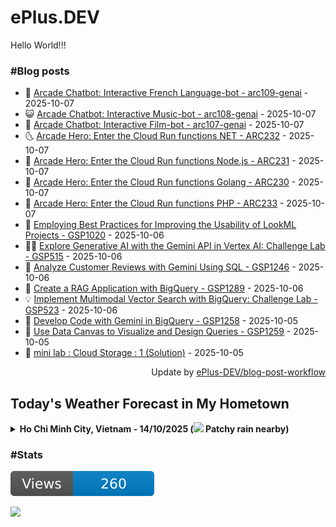 # ePlus.DEV

Hello World!!!

### #Blog posts

- 🧰 [Arcade Chatbot: Interactive French Language-bot - arc109-genai](https://eplus.dev/arcade-chatbot-interactive-french-language-bot-arc109-genai) - 2025-10-07 
- 😺 [Arcade Chatbot: Interactive Music-bot - arc108-genai](https://eplus.dev/arcade-chatbot-interactive-music-bot-arc108-genai) - 2025-10-07 
- 🗽 [Arcade Chatbot: Interactive Film-bot - arc107-genai](https://eplus.dev/arcade-chatbot-interactive-film-bot-arc107-genai) - 2025-10-07 
- 🌜 [Arcade Hero: Enter the Cloud Run functions NET - ARC232](https://eplus.dev/arcade-hero-enter-the-cloud-run-functions-net-arc232) - 2025-10-07 
- 📝 [Arcade Hero: Enter the Cloud Run functions Node.js - ARC231](https://eplus.dev/arcade-hero-enter-the-cloud-run-functions-nodejs-arc231) - 2025-10-07 
- 🚀 [Arcade Hero: Enter the Cloud Run functions Golang - ARC230](https://eplus.dev/arcade-hero-enter-the-cloud-run-functions-golang-arc230) - 2025-10-07 
- 💼 [Arcade Hero: Enter the Cloud Run functions PHP - ARC233](https://eplus.dev/arcade-hero-enter-the-cloud-run-functions-php-arc233) - 2025-10-07 
- 🦣 [Employing Best Practices for Improving the Usability of LookML Projects - GSP1020](https://eplus.dev/employing-best-practices-for-improving-the-usability-of-lookml-projects-gsp1020-1) - 2025-10-06 
- 👨‍🏫 [Explore Generative AI with the Gemini API in Vertex AI: Challenge Lab - GSP515](https://eplus.dev/explore-generative-ai-with-the-gemini-api-in-vertex-ai-challenge-lab-gsp515) - 2025-10-06 
- 🔭 [Analyze Customer Reviews with Gemini Using SQL - GSP1246](https://eplus.dev/analyze-customer-reviews-with-gemini-using-sql-gsp1246-1) - 2025-10-06 
- 🤡 [Create a RAG Application with BigQuery - GSP1289](https://eplus.dev/create-a-rag-application-with-bigquery-gsp1289) - 2025-10-06 
- 💡 [Implement Multimodal Vector Search with BigQuery: Challenge Lab - GSP523](https://eplus.dev/implement-multimodal-vector-search-with-bigquery-challenge-lab-gsp523) - 2025-10-06 
- 🦣 [Develop Code with Gemini in BigQuery - GSP1258](https://eplus.dev/develop-code-with-gemini-in-bigquery-gsp1258) - 2025-10-05 
- 💪 [Use Data Canvas to Visualize and Design Queries - GSP1259](https://eplus.dev/use-data-canvas-to-visualize-and-design-queries-gsp1259) - 2025-10-05 
- 🤡 [mini lab : Cloud Storage : 1 &lpar;Solution&rpar;](https://eplus.dev/mini-lab-cloud-storage-1-solution) - 2025-10-05 


<div align="right">
    Update by <a target="_blank" href="https://github.com/ePlus-DEV/blog-post-workflow">ePlus-DEV/blog-post-workflow</a>
</div>


## Today's Weather Forecast in My Hometown



<details>
    <summary><b>Ho Chi Minh City, Vietnam - 14/10/2025 (<img src="https://cdn.weatherapi.com/weather/64x64/day/176.png" width="25" /> Patchy rain nearby)</b>
    </summary>

    
<table>
    <tr>
        <th>Hour</th>
        <td>00:00</td><td>01:00</td><td>02:00</td><td>03:00</td><td>04:00</td><td>05:00</td><td>06:00</td><td>07:00</td><td>08:00</td><td>09:00</td><td>10:00</td><td>11:00</td><td>12:00</td><td>13:00</td><td>14:00</td><td>15:00</td><td>16:00</td><td>17:00</td><td>18:00</td><td>19:00</td><td>20:00</td><td>21:00</td><td>22:00</td><td>23:00</td>
    </tr>
    <tr>
        <th>Weather</th>
        <td><img src="https://cdn.weatherapi.com/weather/64x64/night/176.png"></img></td><td><img src="https://cdn.weatherapi.com/weather/64x64/night/176.png"></img></td><td><img src="https://cdn.weatherapi.com/weather/64x64/night/113.png"></img></td><td><img src="https://cdn.weatherapi.com/weather/64x64/night/113.png"></img></td><td><img src="https://cdn.weatherapi.com/weather/64x64/night/113.png"></img></td><td><img src="https://cdn.weatherapi.com/weather/64x64/night/113.png"></img></td><td><img src="https://cdn.weatherapi.com/weather/64x64/day/113.png"></img></td><td><img src="https://cdn.weatherapi.com/weather/64x64/day/113.png"></img></td><td><img src="https://cdn.weatherapi.com/weather/64x64/day/176.png"></img></td><td><img src="https://cdn.weatherapi.com/weather/64x64/day/116.png"></img></td><td><img src="https://cdn.weatherapi.com/weather/64x64/day/176.png"></img></td><td><img src="https://cdn.weatherapi.com/weather/64x64/day/176.png"></img></td><td><img src="https://cdn.weatherapi.com/weather/64x64/day/176.png"></img></td><td><img src="https://cdn.weatherapi.com/weather/64x64/day/266.png"></img></td><td><img src="https://cdn.weatherapi.com/weather/64x64/day/176.png"></img></td><td><img src="https://cdn.weatherapi.com/weather/64x64/day/353.png"></img></td><td><img src="https://cdn.weatherapi.com/weather/64x64/day/176.png"></img></td><td><img src="https://cdn.weatherapi.com/weather/64x64/day/176.png"></img></td><td><img src="https://cdn.weatherapi.com/weather/64x64/night/116.png"></img></td><td><img src="https://cdn.weatherapi.com/weather/64x64/night/176.png"></img></td><td><img src="https://cdn.weatherapi.com/weather/64x64/night/116.png"></img></td><td><img src="https://cdn.weatherapi.com/weather/64x64/night/113.png"></img></td><td><img src="https://cdn.weatherapi.com/weather/64x64/night/176.png"></img></td><td><img src="https://cdn.weatherapi.com/weather/64x64/night/116.png"></img></td>
    </tr>
    <tr>
        <th>Condition</th>
        <td width="200px">Patchy rain nearby</td><td width="200px">Patchy rain nearby</td><td width="200px">Clear </td><td width="200px">Clear </td><td width="200px">Clear </td><td width="200px">Clear </td><td width="200px">Sunny</td><td width="200px">Sunny</td><td width="200px">Patchy rain nearby</td><td width="200px">Partly Cloudy </td><td width="200px">Patchy rain nearby</td><td width="200px">Patchy rain nearby</td><td width="200px">Patchy rain nearby</td><td width="200px">Light drizzle</td><td width="200px">Patchy rain nearby</td><td width="200px">Light rain shower</td><td width="200px">Patchy rain nearby</td><td width="200px">Patchy rain nearby</td><td width="200px">Partly Cloudy </td><td width="200px">Patchy rain nearby</td><td width="200px">Partly Cloudy </td><td width="200px">Clear </td><td width="200px">Patchy rain nearby</td><td width="200px">Partly Cloudy </td>
    </tr>
    <tr>
        <th>Temperature</th>
        <td>25.1 °C</td><td>24.8 °C</td><td>24.6 °C</td><td>24.5 °C</td><td>24.4 °C</td><td>24.2 °C</td><td>24.3 °C</td><td>25.8 °C</td><td>27.7 °C</td><td>29.4 °C</td><td>30.8 °C</td><td>32.1 °C</td><td>32.9 °C</td><td>33.1 °C</td><td>32.5 °C</td><td>31.4 °C</td><td>30.7 °C</td><td>29 °C</td><td>27.2 °C</td><td>26.6 °C</td><td>26.4 °C</td><td>26.3 °C</td><td>26 °C</td><td>25.9 °C</td>
    </tr>
    <tr>
        <th>Wind</th>
        <td>6.1 kph</td><td>6.5 kph</td><td>5.4 kph</td><td>6.1 kph</td><td>6.8 kph</td><td>6.8 kph</td><td>6.8 kph</td><td>6.8 kph</td><td>6.8 kph</td><td>8.3 kph</td><td>8.3 kph</td><td>7.9 kph</td><td>8.3 kph</td><td>9.7 kph</td><td>11.9 kph</td><td>13 kph</td><td>13.3 kph</td><td>14 kph</td><td>12.6 kph</td><td>10.8 kph</td><td>10.1 kph</td><td>9.4 kph</td><td>9.4 kph</td><td>8.6 kph</td>
    </tr>
</table>


<div align="right">
    Updated at: 2025-10-14T08:30:20Z - by <a target="_blank"
        href="https://github.com/ePlus-DEV/weather-forecast">ePlus-DEV/weather-forecast</a>
</div>
</details>


### #Stats

[![Image of counter](https://github.com/ePlus-DEV/view-counter/blob/main/svg/685088620/badge.svg)](https://github.com/ePlus-DEV/view-counter/blob/main/readme/685088620/week.md)

![](https://komarev.com/ghpvc/?username=ePlus-DEV&style=for-the-badge)
